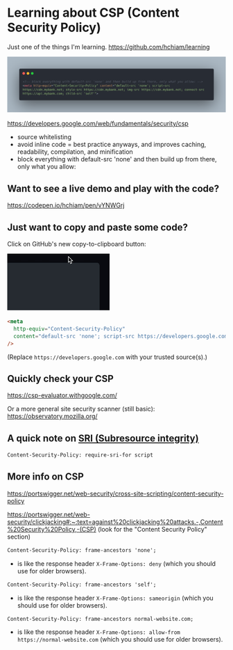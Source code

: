 # Learning about CSP (Content Security Policy)

Just one of the things I'm learning. https://github.com/hchiam/learning

![example CSP meta tag](https://github.com/hchiam/learning-csp/blob/main/example-csp.png "example CSP meta tag")

https://developers.google.com/web/fundamentals/security/csp

- source whitelisting
- avoid inline code = best practice anyways, and improves caching, readability, compilation, and minification
- block everything with default-src 'none' and then build up from there, only what you allow:

## Want to see a live demo and play with the code?

https://codepen.io/hchiam/pen/vYNWGrj

## Just want to copy and paste some code?

Click on GitHub's new copy-to-clipboard button:

![animation showing how to hover to get the copy-to-clipboard button](copy-code-to-clipboard.gif)
<!-- _**Triple**_-click to select all: -->

```html
<meta
  http-equiv="Content-Security-Policy"
  content="default-src 'none'; script-src https://developers.google.com; style-src https://developers.google.com; img-src https://developers.google.com; connect-src https://developers.google.com; child-src 'self'"
/>
```

(Replace `https://developers.google.com` with your trusted source(s).)

## Quickly check your CSP

https://csp-evaluator.withgoogle.com/

Or a more general site security scanner (still basic): https://observatory.mozilla.org/

## A quick note on [SRI (Subresource integrity)](https://www.smashingmagazine.com/2019/04/understanding-subresource-integrity)

```html
Content-Security-Policy: require-sri-for script
```

## More info on CSP

https://portswigger.net/web-security/cross-site-scripting/content-security-policy

https://portswigger.net/web-security/clickjacking#:~:text=against%20clickjacking%20attacks.-,Content%20Security%20Policy,-(CSP) (look for the "Content Security Policy" section)

```html
Content-Security-Policy: frame-ancestors 'none';
```

- is like the response header `X-Frame-Options: deny` (which you should use for older browsers).

```html
Content-Security-Policy: frame-ancestors 'self';
```

- is like the response header `X-Frame-Options: sameorigin` (which you should use for older browsers).

```html
Content-Security-Policy: frame-ancestors normal-website.com;
```

- is like the response header `X-Frame-Options: allow-from https://normal-website.com` (which you should use for older browsers).

